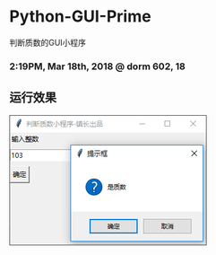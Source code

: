 # Python-GUI-Prime
判断质数的GUI小程序

### 2:19PM, Mar 18th, 2018 @ dorm 602, 18

## 运行效果

![](https://github.com/Oslomayor/Markdown-Imglib/blob/master/Imgs/GUI-Prime.PNG?raw=true)
